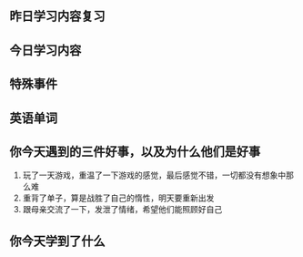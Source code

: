 ## 昨日学习内容复习
## 今日学习内容
## 特殊事件
## 英语单词
## 你今天遇到的三件好事，以及为什么他们是好事
1. 玩了一天游戏，重温了一下游戏的感觉，最后感觉不错，一切都没有想象中那么难
2. 重背了单子，算是战胜了自己的惰性，明天要重新出发
3. 跟母亲交流了一下，发泄了情绪，希望他们能照顾好自己
## 你今天学到了什么